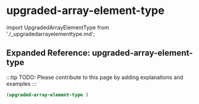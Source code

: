 # upgraded-array-element-type

import UpgradedArrayElementType from './_upgradedarrayelementtype.md';

<UpgradedArrayElementType />

## Expanded Reference: upgraded-array-element-type

:::tip
TODO: Please contribute to this page by adding explanations and examples
:::

```lisp
(upgraded-array-element-type )
```
